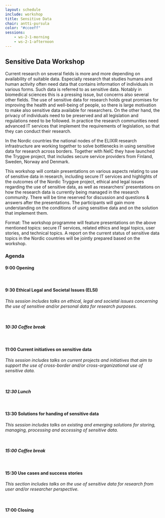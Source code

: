 ```yaml
---
layout: schedule
include: workshop
title: Sensitive Data
chair: antti-pursula
color: "#cceeff"
sessions:
    - ws-2-1-morning
    - ws-2-1-afternoon
---
```


## Sensitive Data Workshop

Current research on several fields is more and more depending on availability
of suitable data. Especially research that studies humans and human activity
often need data that contains information of individuals in various forms. Such
data is referred to as sensitive data. Notably in biomedical sciences this is a
pressing issue, but concerns also several other fields. The use of sensitive
data for research holds great promises for improving the health and well-being
of people, so there is large motivation to make also sensitive data available
for researchers. On the other hand, the privacy of individuals need to be
preserved and all legislation and regulations need to be followed. In practice
the research communities need advanced IT services that implement the
requirements of legislation, so that they can conduct their research.

In the Nordic countries the national nodes of the ELIXIR research
infrastructure are working together to solve bottlenecks in using sensitive
data for research across borders. Together with NeIC they have launched the
Tryggve project, that includes secure service providers from Finland, Sweden,
Norway and Denmark.

This workshop will contain presentations on various aspects relating to use of
sensitive data in research, including secure IT services and highlights of the
outcomes of the Nordic Tryggve project, ethical and legal issues regarding the
use of sensitive data, as well as researchers’ presentations on how the
research data is currently being managed in the research community. There will
be time reserved for discussion and questions & answers after the
presentations. The participants will gain more understanding on the conditions
of using sensitive data and on the solution that implement them.

Format: The workshop programme will feature presentations on the above
mentioned topics: secure IT services, related ethics and legal topics, user
stories, and technical topics.
A report on the current status of sensitive data topics in the Nordic countries
will be jointly prepared based on the workshop.

### Agenda

#### 9:00 Opening
<br/>

#### 9:30 Ethical Legal and Societal Issues (ELSI)

 _This session includes talks on ethical, legal and societal issues concerning the use of sensitive and/or personal data for research purposes._

<br/>

#### _10:30 Coffee break_
<br/>

#### 11:00 Current initiatives on sensitive data

 _This session includes talks on current projects and initiatives that aim to support the use of cross-border and/or cross-organizational use of sensitive data._

<br/>

#### _12:30 Lunch_
<br/>

#### 13:30 Solutions for handing of sensitive data

 _This session includes talks on existing and emerging solutions for storing, managing, processing and accessing of sensitive data._

<br/>

#### _15:00 Coffee break_
<br/>

#### 15:30 Use cases and success stories
_This section includes talks on the use of sensitive data for research from user and/or researcher perspective._

<br/>

#### 17:00 Closing
<br/>
